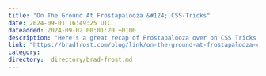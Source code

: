 ```yaml
---
title: "On The Ground At Frostapalooza &#124; CSS-Tricks"
date: 2024-09-01 16:49:25 UTC
dateadded: 2024-09-02 00:01:20 +0100
description: "Here’s a great recap of Frostapalooza over on CSS Tricks by Ryan Trimble. CSS Tricks for me always was the Rolling Stone magazine of web design, so it’s great to get a concert review in Rolling Stone :)."
link: "https://bradfrost.com/blog/link/on-the-ground-at-frostapalooza-css-tricks/"
category:
directory: _directory/brad-frost.md
---
```

